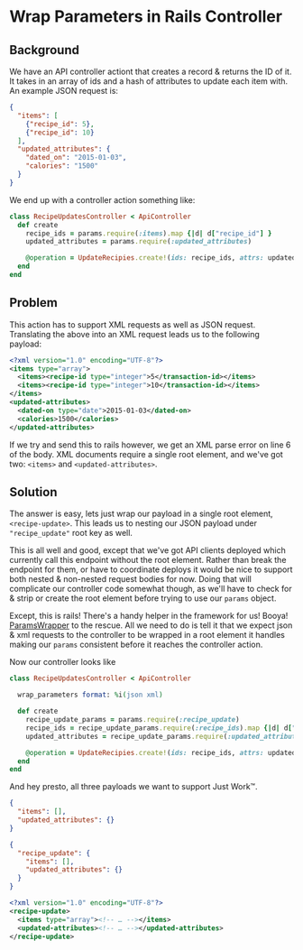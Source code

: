 # Wrap Parameters in Rails Controller

## Background

We have an API controller actiont that creates a record & returns the ID of it. It takes in an array of ids and a hash of attributes to update each item with. An example JSON request is:

```json
{
  "items": [
    {"recipe_id": 5},
    {"recipe_id": 10}
  ],
  "updated_attributes": {
    "dated_on": "2015-01-03",
    "calories": "1500"
  }
}
```

We end up with a controller action something like:

```ruby
class RecipeUpdatesController < ApiController
  def create
    recipe_ids = params.require(:items).map {|d| d["recipe_id"] }
    updated_attributes = params.require(:updated_attributes)

    @operation = UpdateRecipies.create!(ids: recipe_ids, attrs: updated_attributes)
  end
end
```

## Problem

This action has to support XML requests as well as JSON request. Translating the above into an XML request leads us to the following payload:

```xml
<?xml version="1.0" encoding="UTF-8"?>
<items type="array">
  <items><recipe-id type="integer">5</transaction-id></items>
  <items><recipe-id type="integer">10</transaction-id></items>
</items>
<updated-attributes>
  <dated-on type="date">2015-01-03</dated-on>
  <calories>1500</calories>
</updated-attributes>
```

If we try and send this to rails however, we get an XML parse error on line 6 of the body. XML documents require a single root element, and we've got two: `<items>` and `<updated-attributes>`.

## Solution

The answer is easy, lets just wrap our payload in a single root element, `<recipe-update>`. This leads us to nesting our JSON payload under `"recipe_update"` root key as well.

This is all well and good, except that we've got API clients deployed which currently call this endpoint without the root element. Rather than break the endpoint for them, or have to coordinate deploys it would be nice to support both nested & non-nested request bodies for now. Doing that will complicate our controller code somewhat though, as we'll have to check for & strip or create the root element before trying to use our `params` object.

Except, this is rails! There's a handy helper in the framework for us! Booya! [ParamsWrapper](http://api.rubyonrails.org/classes/ActionController/ParamsWrapper.html) to the rescue. All we need to do is tell it that we expect json & xml requests to the controller to be wrapped in a root element it handles making our `params` consistent before it reaches the controller action.

Now our controller looks like

```ruby
class RecipeUpdatesController < ApiController

  wrap_parameters format: %i(json xml)

  def create
    recipe_update_params = params.require(:recipe_update)
    recipe_ids = recipe_update_params.require(:recipe_ids).map {|d| d["recipe_id"] }
    updated_attributes = recipe_update_params.require(:updated_attributes)

    @operation = UpdateRecipies.create!(ids: recipe_ids, attrs: updated_attributes)
  end
end
```

And hey presto, all three payloads we want to support Just Work™.

```json
{
  "items": [],
  "updated_attributes": {}
}
```

```json
{
  "recipe_update": {
    "items": [],
    "updated_attributes": {}
  }
}
```

```xml
<?xml version="1.0" encoding="UTF-8"?>
<recipe-update>
  <items type="array"><!-- … --></items>
  <updated-attributes><!-- … --></updated-attributes>
</recipe-update>
````
